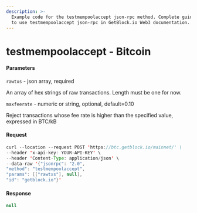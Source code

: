 ```yaml
---
description: >-
  Example code for the testmempoolaccept json-rpc method. Сomplete guide on how
  to use testmempoolaccept json-rpc in GetBlock.io Web3 documentation.
---
```


# testmempoolaccept - Bitcoin

#### Parameters

`rawtxs` - json array, required

An array of hex strings of raw transactions. Length must be one for now.

`maxfeerate` - numeric or string, optional, default=0.10

Reject transactions whose fee rate is higher than the specified value, expressed in BTC/kB

#### Request

```java
curl --location --request POST 'https://btc.getblock.io/mainnet/' \
--header 'x-api-key: YOUR-API-KEY' \
--header 'Content-Type: application/json' \
--data-raw '{"jsonrpc": "2.0",
"method": "testmempoolaccept",
"params": [["rawtxs"], null],
"id": "getblock.io"}'
```

#### Response

```java
null
```
